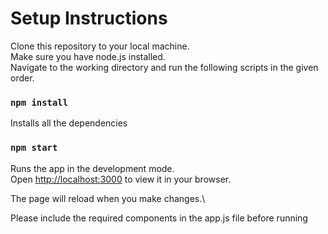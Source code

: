 # Setup Instructions  

Clone this repository to your local machine.\
Make sure you have node.js installed.  
Navigate to the working directory and run the following scripts in the given order.  

### `npm install`

Installs all the dependencies

### `npm start`

Runs the app in the development mode.\
Open [http://localhost:3000](http://localhost:3000) to view it in your browser.

The page will reload when you make changes.\

Please include the required components in the app.js file before running
